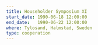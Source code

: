 ```yaml
---
title: Householder Symposium XI
start_date: 1990-06-18 12:00:00
end_date:   1990-06-22 12:00:00
where: Tylosand, Halmstad, Sweden
type: cooperation
---
```


